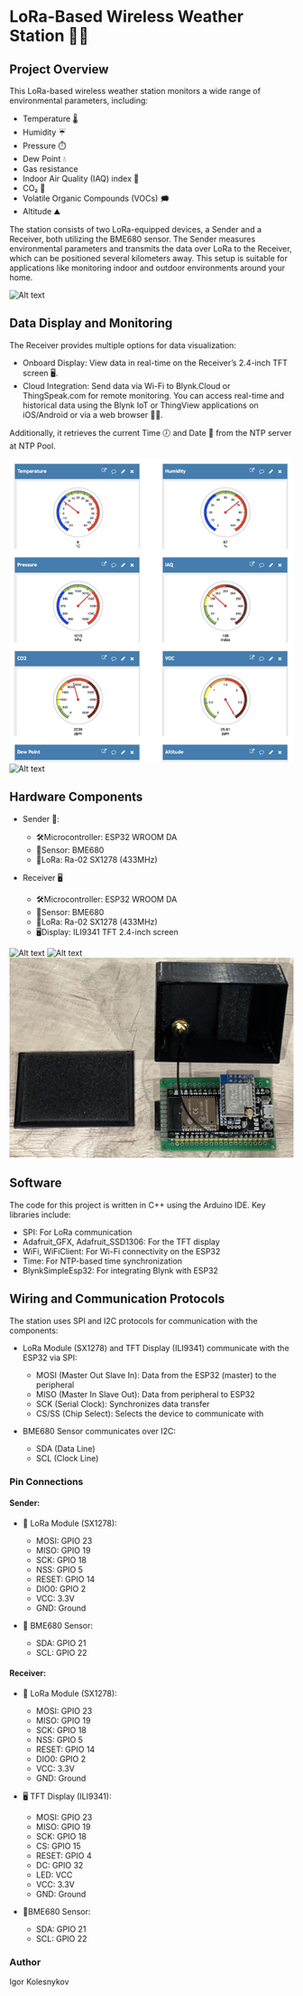 # LoRa-Based Wireless Weather Station 📡📶
 
## Project Overview

This LoRa-based wireless weather station monitors a wide range of environmental parameters, including:
* Temperature 🌡️
* Humidity ☔️
* Pressure ⏱️
* Dew Point 💧
* Gas resistance
* Indoor Air Quality (IAQ) index 💭
* CO₂ 💨
* Volatile Organic Compounds (VOCs) 🗯️
* Altitude ⛰️

The station consists of two LoRa-equipped devices, a Sender and a Receiver, both utilizing the BME680 sensor. The Sender measures environmental parameters and transmits the data over LoRa to the Receiver, which can be positioned several kilometers away. This setup is suitable for applications like monitoring indoor and outdoor environments around your home.

![Alt text](images/general_view.jpg)

## Data Display and Monitoring

The Receiver provides multiple options for data visualization:
* Onboard Display: View data in real-time on the Receiver’s 2.4-inch TFT screen 🖥️.
* Cloud Integration: Send data via Wi-Fi to Blynk.Cloud or ThingSpeak.com for remote monitoring. You can access real-time and historical data using the Blynk IoT or ThingView applications on iOS/Android or via a web browser 📱🌐.

Additionally, it retrieves the current Time 🕖 and Date 📅 from the NTP server at NTP Pool.

![Alt text](images/thingspeak_web.jpg)
![Alt text](images/)

## Hardware Components

* Sender 📡:
  * 🛠Microcontroller: ESP32 WROOM DA
  * 🗼Sensor: BME680
  * 📡LoRa: Ra-02 SX1278 (433MHz)

* Receiver 🖥
  * 🛠Microcontroller: ESP32 WROOM DA
  * 🗼Sensor: BME680
  * 📡LoRa: Ra-02 SX1278 (433MHz)
  * 🖥️Display: ILI9341 TFT 2.4-inch screen
 
![Alt text](images/receiver_out.jpg)
![Alt text](images/receiver_in.jpg)
![Alt text](images/sender.jpg)

## Software
The code for this project is written in C++ using the Arduino IDE.
Key libraries include:
* SPI: For LoRa communication
* Adafruit_GFX, Adafruit_SSD1306: For the TFT display
* WiFi, WiFiClient: For Wi-Fi connectivity on the ESP32
* Time: For NTP-based time synchronization
* BlynkSimpleEsp32: For integrating Blynk with ESP32

## Wiring and Communication Protocols

The station uses SPI and I2C protocols for communication with the components:
* LoRa Module (SX1278) and TFT Display (ILI9341) communicate with the ESP32 via SPI:
  * MOSI (Master Out Slave In): Data from the ESP32 (master) to the peripheral
  * MISO (Master In Slave Out): Data from peripheral to ESP32
  * SCK (Serial Clock): Synchronizes data transfer
  * CS/SS (Chip Select): Selects the device to communicate with

* BME680 Sensor communicates over I2C:
  * SDA (Data Line)
  * SCL (Clock Line)

### Pin Connections
#### Sender:
  * 📡 LoRa Module (SX1278):
    * MOSI: GPIO 23
    * MISO: GPIO 19
    * SCK: GPIO 18
    * NSS: GPIO 5
    * RESET: GPIO 14
    * DIO0: GPIO 2
    * VCC: 3.3V
    * GND: Ground

  * 🗼 BME680 Sensor:
    * SDA: GPIO 21
    * SCL: GPIO 22

#### Receiver:
* 📡 LoRa Module (SX1278):
  * MOSI: GPIO 23
  * MISO: GPIO 19
  * SCK: GPIO 18
  * NSS: GPIO 5
  * RESET: GPIO 14
  * DIO0: GPIO 2
  * VCC: 3.3V
  * GND: Ground

* 🖥 TFT Display (ILI9341):
  * MOSI: GPIO 23
  * MISO: GPIO 19
  * SCK: GPIO 18
  * CS: GPIO 15
  * RESET: GPIO 4
  * DC: GPIO 32
  * LED: VCC
  * VCC: 3.3V
  * GND: Ground

* 🗼BME680 Sensor:
  * SDA: GPIO 21
  * SCL: GPIO 22

### Author
Igor Kolesnykov
